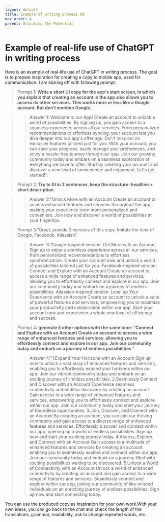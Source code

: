 ```yaml
---
layout: default
title: Example of writing process.md
nav_order: 4
parent: Unlocking the Potential
---
```


# Example of real-life use of ChatGPT in writing process

Here is an example of real-life use of ChatGPT in writing process. The goal is to prepare inspiration for creating a copy to mobile app, used for communication. I am kicking off with following prompt:

>Prompt 1: **Write a short UI copy for the app's start screen, in which you explain that creating an account in the app also allows you to access its other services. This works more or less like a Google account. But don't mention Google.**

>>Answer 1: Welcome to our App!
Create an account to unlock a world of possibilities. By signing up, you gain access to a seamless experience across all our services. From personalized recommendations to effortless syncing, your account lets you dive deeper into our app's offerings.
Don't miss out on exclusive features tailored just for you. With your account, you can save your progress, easily manage your preferences, and enjoy a hassle-free journey through our app.
Join our growing community today and embark on a seamless exploration of everything we have to offer. Start by creating your account and discover a new level of convenience and enjoyment. Let's get started!”.

>Prompt 2: **Try to fit in 2 sentences, keep the structure: headline + short description.**

>>Answer 2:”Unlock More with an Account
Create an account to access enhanced features and services throughout the app, making your experience even more personalized and convenient. Join now and discover a world of possibilities at your fingertips.

>Prompt 3:”Great, provide 3 versions of this copy. Imitate the tone of Google, Facebook, Atlassian”.

>>Answer 3:”Google-inspired version:
Get More with an Account
Sign up to enjoy a seamless experience across all our services, from personalized recommendations to effortless synchronization. Create your account now and unlock a world of possibilities tailored just for you.
Facebook-inspired version:
Connect and Explore with an Account
Create an account to access a wide range of enhanced features and services, allowing you to effortlessly connect and explore in our app. Join our community today and embark on a journey of endless possibilities.
Atlassian-inspired version:
Level up Your Experience with an Account
Create an account to unlock a suite of powerful features and services, empowering you to maximize your productivity and collaboration within our app. Start your account now and experience a whole new level of efficiency and success.

>Prompt 4: **generate 5 other options with the same tone: "Connect and Explore with an Account Create an account to access a wide range of enhanced features and services, allowing you to effortlessly connect and explore in our app. Join our community today and embark on a journey of endless possibilities."**

>>Answer 4:”1.Expand Your Horizons with an Account
Sign up now to unlock a vast array of enhanced features and services, enabling you to effortlessly expand your horizons within our app. Join our vibrant community today and embark on an exciting journey of limitless possibilities.
2.Seamlessly Connect and Discover with an Account
Experience seamless connectivity and endless discovery by creating an account. Gain access to a wide range of enhanced features and services, empowering you to effortlessly connect and explore within our app. Join our community today and start your journey of boundless opportunities.
3.Join, Discover, and Connect with an Account
By creating an account, you can join our thriving community and gain access to a diverse range of enhanced features and services. Effortlessly discover and connect within our app, opening up a world of endless possibilities. Sign up now and start your exciting journey today.
4.Access, Explore, and Connect with an Account
Gain access to a multitude of enhanced features and services by creating an account, enabling you to seamlessly explore and connect within our app. Join our community today and embark on a journey filled with exciting possibilities waiting to be discovered.
5.Unlock a World of Connectivity with an Account
Unlock a world of enhanced connectivity by creating an account and gain access to a wide range of features and services. Seamlessly connect and explore within our app, joining our community of like-minded individuals on an enriching journey of endless possibilities. Sign up now and start connecting today.

You can use the produced copy as inspiration for your own work.With your own ideas, you can go back to the chat and check the length of the translations, grammar, readability, ask to change repeated words, etc.
